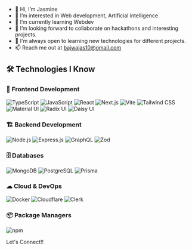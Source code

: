 - 👋 Hi, I’m Jasmine
- 👀 I’m interested in Web development, Artificial intelligence
- 🌱 I’m currently learning Webdev
- 💞️ I’m looking forward to collaborate on hackathons and interesting projects.
- 🌱 I'm always open to learning new technologies for different projects.
- 📫 Reach me out at bajwajas10@gmail.com


## 🛠 Technologies I Know  

### 🚀 **Frontend Development**  
![TypeScript](https://img.shields.io/badge/TypeScript-3178C6?style=for-the-badge&logo=typescript&logoColor=white)
![JavaScript](https://img.shields.io/badge/JavaScript-F7DF1E?style=for-the-badge&logo=javascript&logoColor=black)
![React](https://img.shields.io/badge/React-20232A?style=for-the-badge&logo=react&logoColor=61DAFB)
![Next.js](https://img.shields.io/badge/Next.js-000000?style=for-the-badge&logo=next.js&logoColor=white)
![Vite](https://img.shields.io/badge/Vite-646CFF?style=for-the-badge&logo=vite&logoColor=white)
![Tailwind CSS](https://img.shields.io/badge/Tailwind_CSS-38B2AC?style=for-the-badge&logo=tailwind-css&logoColor=white)
![Material UI](https://img.shields.io/badge/Material--UI-007FFF?style=for-the-badge&logo=mui&logoColor=white)
![Radix UI](https://img.shields.io/badge/Radix--UI-111?style=for-the-badge&logo=radix-ui&logoColor=white)
![Daisy UI](https://img.shields.io/badge/Daisy--UI-5A0EF8?style=for-the-badge&logo=daisyui&logoColor=white)

### 🏗 **Backend Development**  
![Node.js](https://img.shields.io/badge/Node.js-339933?style=for-the-badge&logo=node.js&logoColor=white)
![Express.js](https://img.shields.io/badge/Express.js-000000?style=for-the-badge&logo=express&logoColor=white)
![GraphQL](https://img.shields.io/badge/GraphQL-E10098?style=for-the-badge&logo=graphql&logoColor=white)
![Zod](https://img.shields.io/badge/Zod-003366?style=for-the-badge&logoColor=white)

### 🗄 **Databases**  
![MongoDB](https://img.shields.io/badge/MongoDB-47A248?style=for-the-badge&logo=mongodb&logoColor=white)
![PostgreSQL](https://img.shields.io/badge/PostgreSQL-336791?style=for-the-badge&logo=postgresql&logoColor=white)
![Prisma](https://img.shields.io/badge/Prisma-2D3748?style=for-the-badge&logo=prisma&logoColor=white)

### ☁ **Cloud & DevOps**  
![Docker](https://img.shields.io/badge/Docker-2496ED?style=for-the-badge&logo=docker&logoColor=white)
![Cloudflare](https://img.shields.io/badge/Cloudflare-F38020?style=for-the-badge&logo=cloudflare&logoColor=white)
![Clerk](https://img.shields.io/badge/Clerk-3B82F6?style=for-the-badge&logo=clerk&logoColor=white)

### 📦 **Package Managers**  
![npm](https://img.shields.io/badge/NPM-CB3837?style=for-the-badge&logo=npm&logoColor=white)

Let's Connect!!

<!---
JasmineB10/JasmineB10 is a ✨ special ✨ repository because its `README.md` (this file) appears on your GitHub profile.
You can click the Preview link to take a look at your changes.
--->

